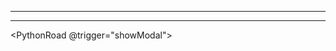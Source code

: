 <script setup lang="ts">

import {ref} from 'vue';

import { data as posts } from './Python/python.data.ts';

const htmlContent = ref('');
const dialogRef = ref('');
const myButton = ref('');

const showModal = (uid) => {
  if (uid && uid in posts){
      htmlContent.value = posts[uid];
      dialogRef.value?.show();
  }
};

const hideModal = () => {
  dialogRef.value?.close();
};


</script>


<style src="../styles/roadmap.scss"></style>


---

<dialog ref="dialogRef" class="roadmap-dialog">
    <PostOverview
        :feature="htmlContent"
        @close-modal="hideModal">
    </PostOverview>
</dialog>

---


<PythonRoad @trigger="showModal"></PythonRoad>


